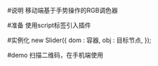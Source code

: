 #说明
移动端基于手势操作的RGB调色器

#准备
使用script标签引入插件 <script src='setColor.min.js'></script>

#实例化
 new Slider({
	dom : 容器,
	obj : 目标节点,
});

#demo
 扫描二维码，在手机端使用